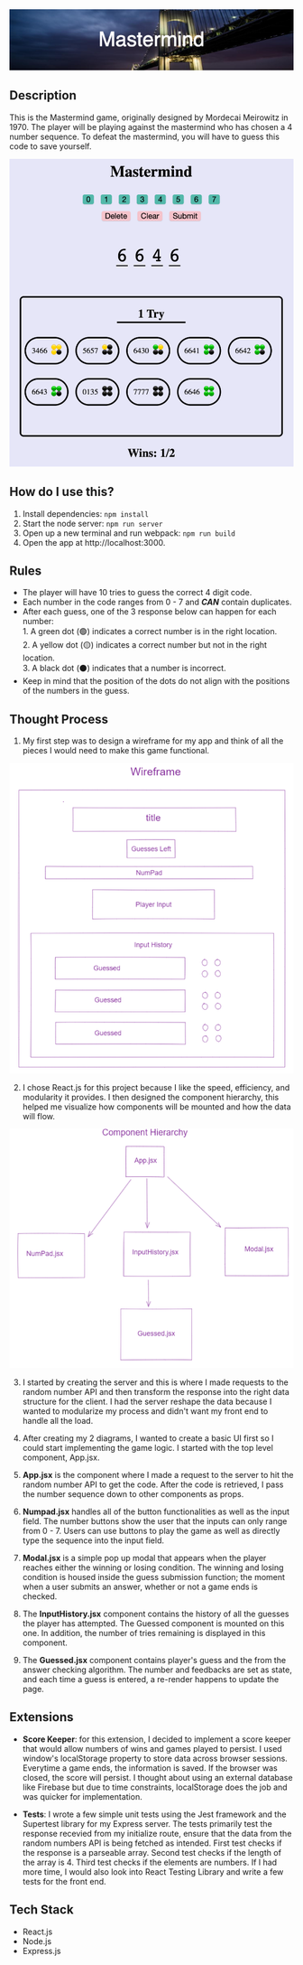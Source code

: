 <img src='./readmeImages/Mastermind.png'>

## Description

This is the Mastermind game, originally designed by Mordecai Meirowitz in 1970. The player will be playing against the mastermind who has chosen a 4 number sequence. To defeat the mastermind, you will have to guess this code to save yourself.

<img src='./readmeImages/appPic.png'>

## How do I use this?

1. Install dependencies: `npm install`
2. Start the node server: `npm run server`
3. Open up a new terminal and run webpack: `npm run build`
4. Open the app at http://localhost:3000.

## Rules

- The player will have 10 tries to guess the correct 4 digit code.
- Each number in the code ranges from 0 - 7 and ***CAN*** contain duplicates.
- After each guess, one of the 3 response below can happen for each number:<br> 1. A green dot (🟢) indicates a correct number is in the right location.<br>2. A yellow dot (🟡) indicates a correct number but not in the right location. <br>3. A black dot (⚫) indicates that a number is incorrect.
- Keep in mind that the position of the dots do not align with the positions of the numbers in the guess.

## Thought Process
1. My first step was to design a wireframe for my app and think of all the pieces I would need to make this game functional.
<img src='./readmeImages/wireframeAdjusted.png'>

2. I chose React.js for this project because I like the speed, efficiency, and modularity it provides. I then designed the component hierarchy, this helped me visualize how components will be mounted and how the data will flow.
<img src='./readmeImages/components.png'>

3. I started by creating the server and this is where I made requests to the random number API and then transform the response into the right data structure for the client. I had the server reshape the data because I wanted to modularize my process and didn't want my front end to handle all the load.

4. After creating my 2 diagrams, I wanted to create a basic UI first so I could start implementing the game logic. I started with the top level component, App.jsx.

5. **App.jsx** is the component where I made a request to the server to hit the random number API to get the code. After the code is retrieved, I pass the number sequence down to other components as props.

6. **Numpad.jsx** handles all of the button functionalities as well as the input field. The number buttons show the user that the inputs can only range from 0 - 7. Users can use buttons to play the game as well as directly type the sequence into the input field.

7. **Modal.jsx** is a simple pop up modal that appears when the player reaches either the winning or losing condition. The winning and losing condition is housed inside the guess submission function; the moment when a user submits an answer, whether or not a game ends is checked.

8. The **InputHistory.jsx** component contains the history of all the guesses the player has attempted. The Guessed component is mounted on this one. In addition, the number of tries remaining is displayed in this component.

9. The **Guessed.jsx** component contains player's guess and the from the answer checking algorithm. The number and feedbacks are set as state, and each time a guess is entered, a re-render happens to update the page.

## Extensions
- **Score Keeper**: for this extension, I decided to implement a score keeper that would allow numbers of wins and games played to persist. I used window's localStorage property to store data across browser sessions. Everytime a game ends, the information is saved. If the browser was closed, the score will persist. I thought about using an external database like Firebase but due to time constraints, localStorage does the job and was quicker for implementation.

- **Tests**: I wrote a few simple unit tests using the Jest framework and the Supertest library for my Express server. The tests primarily test the response recevied from my initialize route, ensure that the data from the random numbers API is being fetched as intended. First test checks if the response is a parseable array. Second test checks if the length of the array is 4. Third test checks if the elements are numbers. If I had more time, I would also look into React Testing Library and write a few tests for the front end.

## Tech Stack

- React.js
- Node.js
- Express.js
